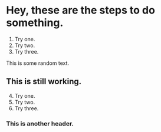 # Hey, these are the steps to do something.

1. Try one.
2. Try two.
3. Try three.

This is some random text.

## This is still working.

4. Try one.
5. Try two.
6. Try three.

### This is another header.
